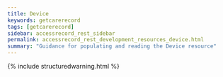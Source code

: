 ```yaml
---
title: Device
keywords: getcarerecord
tags: [getcarerecord]
sidebar: accessrecord_rest_sidebar
permalink: accessrecord_rest_development_resources_device.html
summary: "Guidance for populating and reading the Device resource"
---
```


{% include structuredwarning.html %}

